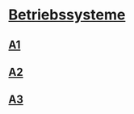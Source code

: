 # [Betriebssysteme](https://users.informatik.haw-hamburg.de/~huebner/pub/Betriebssysteme2021/)

## [A1](<./A1 11-05-2021/>)
## [A2](<./A2 08-06-2021/>)
## [A3](<./A3 29-06-2021/>)